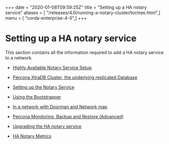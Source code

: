 +++
date = "2020-01-08T09:59:25Z"
title = "Setting up a HA notary service"
aliases = [ "/releases/4.0/running-a-notary-cluster/toctree.html",]
menu = [ "corda-enterprise-4-0",]
+++


# Setting up a HA notary service

This section contains all the information required to add a HA notary service to a network.


* [Highly Available Notary Service Setup](introduction.md)

* [Percona XtraDB Cluster, the underlying replicated Database](installing-percona.md)

* [Setting up the Notary Service](installing-the-notary-service.md)

* [Using the Bootstrapper](installing-the-notary-service-bootstrapper.md)

* [In a network with Doorman and Network map](installing-the-notary-service-netman.md)

* [Percona Monitoring, Backup and Restore (Advanced)](operating-percona.md)

* [Upgrading the HA notary service](upgrading-the-ha-notary-service.md)

* [HA Notary Metrics](notary-metrics.md)



